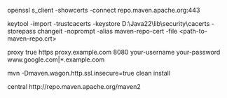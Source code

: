 openssl s_client -showcerts -connect repo.maven.apache.org:443


keytool -import -trustcacerts -keystore D:\Java22\lib\security\cacerts -storepass changeit -noprompt -alias maven-repo-cert -file <path-to-maven-repo.crt>


<settings>
  <proxies>
    <proxy>
      <id>proxy</id>
      <active>true</active>
      <protocol>https</protocol>
      <host>proxy.example.com</host>
      <port>8080</port>
      <username>your-username</username>
      <password>your-password</password>
      <nonProxyHosts>www.google.com|*.example.com</nonProxyHosts>
    </proxy>
  </proxies>
</settings>


mvn -Dmaven.wagon.http.ssl.insecure=true clean install


<repositories>
  <repository>
    <id>central</id>
    <url>http://repo.maven.apache.org/maven2</url>
  </repository>
</repositories>